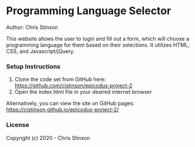 # Programming Language Selector

Author: Chris Stinson

This website allows the user to login and fill out a form, which will choose a programming language for them based on their selections. It utilizes HTML, CSS, and Javascript/jQuery. 

### Setup Instructions

1. Clone the code set from GitHub here: https://github.com/cistinson/epicodus-project-2
2. Open the index.html file in your desired internet browser

Alternatively, you can view the site on GitHub pages: https://cistinson.github.io/epicodus-project-2/

### License

Copyright (c) 2020 - Chris Stinson